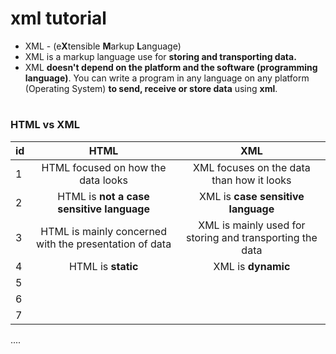 # xml tutorial
- XML - (e**X**tensible **M**arkup **L**anguage)
- XML is a markup language use for **storing and transporting data.**
- XML **doesn't depend on the platform and the software (programming language)**. You can write a program in any language on any platform (Operating System) **to send, receive or store data** using **xml**. 

#
### HTML vs XML
id | HTML | XML |
-- | :--: |:--:|
1 | HTML focused on how the data looks | XML focuses on the data than how it looks
2 | HTML is **not a case sensitive language** | XML is **case sensitive language**
3 | HTML is mainly concerned with the presentation of data | XML is mainly used for storing and transporting the data
4 | HTML is **static** | XML is **dynamic**
5 |
6 | 
7 | 


....
